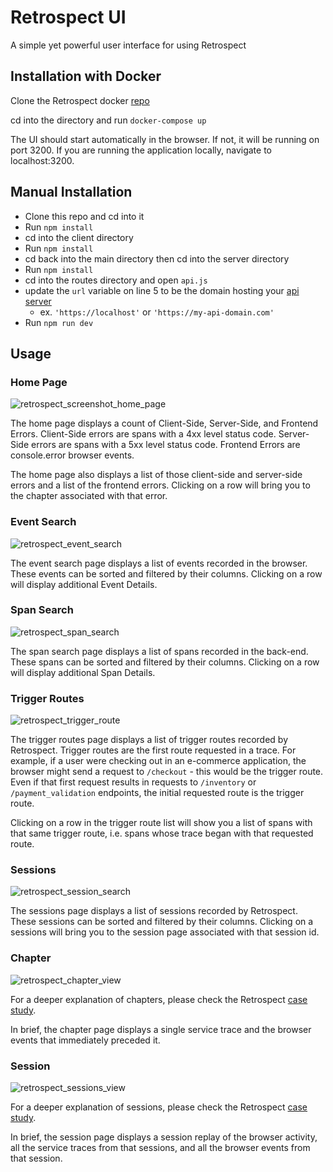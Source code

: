 # Retrospect UI

A simple yet powerful user interface for using Retrospect

## Installation with Docker

Clone the Retrospect docker [repo](https://github.com/Team-Retrospect/deploy)

cd into the directory and run `docker-compose up`

The UI should start automatically in the browser. If not, it will be running on port 3200. If you are running the application locally, navigate to localhost:3200.

## Manual Installation

- Clone this repo and cd into it
- Run `npm install`
- cd into the client directory
- Run `npm install`
- cd back into the main directory then cd into the server directory
- Run `npm install`
- cd into the routes directory and open `api.js`
- update the `url` variable on line 5 to be the domain hosting your [api server](https://github.com/Team-Retrospect/api-server)
  - ex. `'https://localhost'` or `'https://my-api-domain.com'`
- Run `npm run dev`

## Usage

### Home Page

![retrospect_screenshot_home_page](https://user-images.githubusercontent.com/52018189/129396740-12e9be47-32b4-439b-9066-299778a19630.png)

The home page displays a count of Client-Side, Server-Side, and Frontend Errors. Client-Side errors are spans with a 4xx level status code. Server-Side errors are spans with a 5xx level status code. Frontend Errors are console.error browser events.

The home page also displays a list of those client-side and server-side errors and a list of the frontend errors. Clicking on a row will bring you to the chapter associated with that error.

### Event Search

![retrospect_event_search](https://user-images.githubusercontent.com/52018189/129398838-84565619-f27b-4a1a-8cc1-f71cde1ef380.png)

The event search page displays a list of events recorded in the browser. These events can be sorted and filtered by their columns. Clicking on a row will display additional Event Details.

### Span Search

![retrospect_span_search](https://user-images.githubusercontent.com/52018189/129398829-b9e2a272-ef60-4587-8947-4ee2ae16ebd0.png)

The span search page displays a list of spans recorded in the back-end. These spans can be sorted and filtered by their columns. Clicking on a row will display additional Span Details.

### Trigger Routes

![retrospect_trigger_route](https://user-images.githubusercontent.com/52018189/129398803-51b9725f-92b6-4570-baba-f02718a42335.png)

The trigger routes page displays a list of trigger routes recorded by Retrospect. Trigger routes are the first route requested in a trace. For example, if a user were checking out in an e-commerce application, the browser might send a request to `/checkout` - this would be the trigger route. Even if that first request results in requests to `/inventory` or `/payment_validation` endpoints, the initial requested route is the trigger route.

Clicking on a row in the trigger route list will show you a list of spans with that same trigger route, i.e. spans whose trace began with that requested route.

### Sessions

![retrospect_session_search](https://user-images.githubusercontent.com/52018189/129398758-cee5fdb1-b0d9-47e5-a2a8-0c10588fa4e9.png)

The sessions page displays a list of sessions recorded by Retrospect. These sessions can be sorted and filtered by their columns. Clicking on a sessions will bring you to the session page associated with that session id.

### Chapter

![retrospect_chapter_view](https://user-images.githubusercontent.com/52018189/129460632-02552250-d9c2-4540-ac36-c247105c73da.png)

For a deeper explanation of chapters, please check the Retrospect [case study](http://retrospecthq.com/#section-5).

In brief, the chapter page displays a single service trace and the browser events that immediately preceded it.


### Session

![retrospect_sessions_view](https://user-images.githubusercontent.com/52018189/129460634-b4867c75-0fb0-4831-90c0-3c5267a58134.png)

For a deeper explanation of sessions, please check the Retrospect [case study](http://retrospecthq.com/#section-5).

In brief, the session page displays a session replay of the browser activity, all the service traces from that sessions, and all the browser events from that session.
